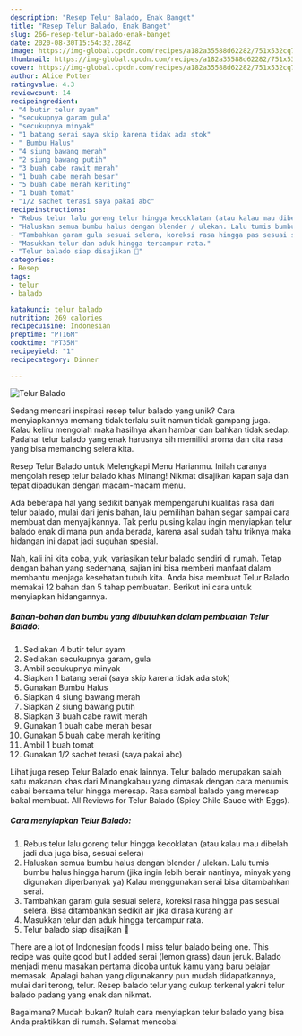 ```yaml
---
description: "Resep Telur Balado, Enak Banget"
title: "Resep Telur Balado, Enak Banget"
slug: 266-resep-telur-balado-enak-banget
date: 2020-08-30T15:54:32.284Z
image: https://img-global.cpcdn.com/recipes/a182a35588d62282/751x532cq70/telur-balado-foto-resep-utama.jpg
thumbnail: https://img-global.cpcdn.com/recipes/a182a35588d62282/751x532cq70/telur-balado-foto-resep-utama.jpg
cover: https://img-global.cpcdn.com/recipes/a182a35588d62282/751x532cq70/telur-balado-foto-resep-utama.jpg
author: Alice Potter
ratingvalue: 4.3
reviewcount: 14
recipeingredient:
- "4 butir telur ayam"
- "secukupnya garam gula"
- "secukupnya minyak"
- "1 batang serai saya skip karena tidak ada stok"
- " Bumbu Halus"
- "4 siung bawang merah"
- "2 siung bawang putih"
- "3 buah cabe rawit merah"
- "1 buah cabe merah besar"
- "5 buah cabe merah keriting"
- "1 buah tomat"
- "1/2 sachet terasi saya pakai abc"
recipeinstructions:
- "Rebus telur lalu goreng telur hingga kecoklatan (atau kalau mau dibelah jadi dua juga bisa, sesuai selera)"
- "Haluskan semua bumbu halus dengan blender / ulekan. Lalu tumis bumbu halus hingga harum (jika ingin lebih berair nantinya, minyak yang digunakan diperbanyak ya) Kalau menggunakan serai bisa ditambahkan serai."
- "Tambahkan garam gula sesuai selera, koreksi rasa hingga pas sesuai selera. Bisa ditambahkan sedikit air jika dirasa kurang air"
- "Masukkan telur dan aduk hingga tercampur rata."
- "Telur balado siap disajikan 🤤"
categories:
- Resep
tags:
- telur
- balado

katakunci: telur balado 
nutrition: 269 calories
recipecuisine: Indonesian
preptime: "PT16M"
cooktime: "PT35M"
recipeyield: "1"
recipecategory: Dinner

---
```



![Telur Balado](https://img-global.cpcdn.com/recipes/a182a35588d62282/751x532cq70/telur-balado-foto-resep-utama.jpg)

Sedang mencari inspirasi resep telur balado yang unik? Cara menyiapkannya memang tidak terlalu sulit namun tidak gampang juga. Kalau keliru mengolah maka hasilnya akan hambar dan bahkan tidak sedap. Padahal telur balado yang enak harusnya sih memiliki aroma dan cita rasa yang bisa memancing selera kita.

Resep Telur Balado untuk Melengkapi Menu Harianmu. Inilah caranya mengolah resep telur balado khas Minang! Nikmat disajikan kapan saja dan tepat dipadukan dengan macam-macam menu.

Ada beberapa hal yang sedikit banyak mempengaruhi kualitas rasa dari telur balado, mulai dari jenis bahan, lalu pemilihan bahan segar sampai cara membuat dan menyajikannya. Tak perlu pusing kalau ingin menyiapkan telur balado enak di mana pun anda berada, karena asal sudah tahu triknya maka hidangan ini dapat jadi suguhan spesial.


Nah, kali ini kita coba, yuk, variasikan telur balado sendiri di rumah. Tetap dengan bahan yang sederhana, sajian ini bisa memberi manfaat dalam membantu menjaga kesehatan tubuh kita. Anda bisa membuat Telur Balado memakai 12 bahan dan 5 tahap pembuatan. Berikut ini cara untuk menyiapkan hidangannya.

<!--inarticleads1-->

##### Bahan-bahan dan bumbu yang dibutuhkan dalam pembuatan Telur Balado:

1. Sediakan 4 butir telur ayam
1. Sediakan secukupnya garam, gula
1. Ambil secukupnya minyak
1. Siapkan 1 batang serai (saya skip karena tidak ada stok)
1. Gunakan  Bumbu Halus
1. Siapkan 4 siung bawang merah
1. Siapkan 2 siung bawang putih
1. Siapkan 3 buah cabe rawit merah
1. Gunakan 1 buah cabe merah besar
1. Gunakan 5 buah cabe merah keriting
1. Ambil 1 buah tomat
1. Gunakan 1/2 sachet terasi (saya pakai abc)


Lihat juga resep Telur Balado enak lainnya. Telur balado merupakan salah satu makanan khas dari Minangkabau yang dimasak dengan cara menumis cabai bersama telur hingga meresap. Rasa sambal balado yang meresap bakal membuat. All Reviews for Telur Balado (Spicy Chile Sauce with Eggs). 

<!--inarticleads2-->

##### Cara menyiapkan Telur Balado:

1. Rebus telur lalu goreng telur hingga kecoklatan (atau kalau mau dibelah jadi dua juga bisa, sesuai selera)
1. Haluskan semua bumbu halus dengan blender / ulekan. Lalu tumis bumbu halus hingga harum (jika ingin lebih berair nantinya, minyak yang digunakan diperbanyak ya) Kalau menggunakan serai bisa ditambahkan serai.
1. Tambahkan garam gula sesuai selera, koreksi rasa hingga pas sesuai selera. Bisa ditambahkan sedikit air jika dirasa kurang air
1. Masukkan telur dan aduk hingga tercampur rata.
1. Telur balado siap disajikan 🤤


There are a lot of Indonesian foods I miss telur balado being one. This recipe was quite good but I added serai (lemon grass) daun jeruk. Balado menjadi menu masakan pertama dicoba untuk kamu yang baru belajar memasak. Apalagi bahan yang digunakanny pun mudah didapatkannya, mulai dari terong, telur. Resep balado telur yang cukup terkenal yakni telur balado padang yang enak dan nikmat. 

Bagaimana? Mudah bukan? Itulah cara menyiapkan telur balado yang bisa Anda praktikkan di rumah. Selamat mencoba!
